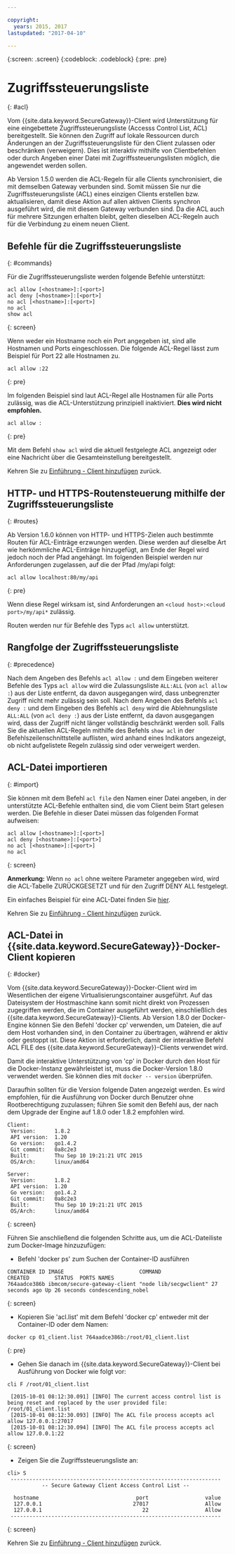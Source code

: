 ```yaml
---

copyright:
  years: 2015, 2017
lastupdated: "2017-04-10"

---
```

{:screen: .screen}
{:codeblock: .codeblock}
{:pre: .pre}

# Zugriffssteuerungsliste
{: #acl}

Vom {{site.data.keyword.SecureGateway}}-Client wird Unterstützung für eine eingebettete Zugriffssteuerungsliste (Accesss Control List, ACL) bereitgestellt. Sie können den Zugriff auf lokale Ressourcen durch Änderungen an der Zugriffssteuerungsliste für den Client zulassen oder beschränken (verweigern). Dies ist interaktiv mithilfe von Clientbefehlen oder durch Angeben einer Datei mit Zugriffssteuerungslisten möglich, die angewendet werden sollen.

Ab Version 1.5.0 werden die ACL-Regeln für alle Clients synchronisiert, die mit demselben Gateway verbunden sind. Somit müssen Sie nur die Zugriffssteuerungsliste (ACL) eines einzigen Clients erstellen bzw. aktualisieren, damit diese Aktion auf allen aktiven Clients synchron ausgeführt wird, die mit diesem Gateway verbunden sind. Da die ACL auch für mehrere Sitzungen erhalten bleibt, gelten dieselben ACL-Regeln auch für die Verbindung zu einem neuen Client.

## Befehle für die Zugriffssteuerungsliste
{: #commands}

Für die Zugriffssteuerungsliste werden folgende Befehle unterstützt:

```
acl allow [<hostname>]:[<port>]
acl deny [<hostname>]:[<port>]
no acl [<hostname>]:[<port>]
no acl
show acl
```
{: screen}

Wenn weder ein Hostname noch ein Port angegeben ist, sind alle Hostnamen und Ports eingeschlossen. Die folgende ACL-Regel lässt zum Beispiel für Port 22 alle Hostnamen zu.

```
acl allow :22
```
{: pre}

Im folgenden Beispiel sind laut ACL-Regel alle Hostnamen für alle Ports zulässig, was die ACL-Unterstützung prinzipiell inaktiviert. <b>Dies wird nicht empfohlen.</b>

```
acl allow :
```
{: pre}

Mit dem Befehl `show acl` wird die aktuell festgelegte ACL angezeigt oder eine Nachricht über die Gesamteinstellung bereitgestellt.

Kehren Sie zu [Einführung - Client hinzufügen](/docs/services/SecureGateway/securegateway_client.html) zurück.

## HTTP- und HTTPS-Routensteuerung mithilfe der Zugriffssteuerungsliste
{: #routes}

Ab Version 1.6.0 können von HTTP- und HTTPS-Zielen auch bestimmte Routen für ACL-Einträge erzwungen werden. Diese werden auf dieselbe Art wie herkömmliche ACL-Einträge hinzugefügt, am Ende der Regel wird jedoch noch der Pfad angehängt. Im folgenden Beispiel werden nur Anforderungen zugelassen, auf die der Pfad /my/api folgt:

```
acl allow localhost:80/my/api
```
{: pre}

Wenn diese Regel wirksam ist, sind Anforderungen an `<cloud host>:<cloud port>/my/api*` zulässig.

Routen werden nur für Befehle des Typs `acl allow` unterstützt.

## Rangfolge der Zugriffssteuerungsliste
{: #precedence}

Nach dem Angeben des Befehls `acl allow :` und dem Eingeben weiterer Befehle des Typs `acl allow` wird die Zulassungsliste `ALL:ALL` (von `acl allow :`) aus der Liste entfernt, da davon ausgegangen wird, dass unbegrenzter Zugriff nicht mehr zulässig sein soll. Nach dem Angeben des Befehls `acl deny :` und dem Eingeben des Befehls `acl deny` wird die Ablehnungsliste `ALL:ALL` (von `acl deny :`) aus der Liste entfernt, da davon ausgegangen wird, dass der Zugriff nicht länger vollständig beschränkt werden soll. Falls Sie die aktuellen ACL-Regeln mithilfe des Befehls `show acl` in der Befehlszeilenschnittstelle auflisten, wird anhand eines Indikators angezeigt, ob nicht aufgelistete Regeln zulässig sind oder verweigert werden.

## ACL-Datei importieren
{: #import}

Sie können mit dem Befehl `acl file` den Namen einer Datei angeben, in der unterstützte ACL-Befehle enthalten sind, die vom Client beim Start gelesen werden. Die Befehle in dieser Datei müssen das folgenden Format aufweisen:

```
acl allow [<hostname>]:[<port>]
acl deny [<hostname>]:[<port>]
no acl [<hostname>]:[<port>]
no acl
```
{: screen}

<b>Anmerkung:</b> Wenn `no acl` ohne weitere Parameter angegeben wird, wird die ACL-Tabelle ZURÜCKGESETZT und für den Zugriff DENY ALL festgelegt.

Ein einfaches Beispiel für eine ACL-Datei finden Sie [hier](/docs/services/SecureGateway/securegateway_acl-file.html).

Kehren Sie zu [Einführung - Client hinzufügen](/docs/services/SecureGateway/securegateway_client.html) zurück.

## ACL-Datei in {{site.data.keyword.SecureGateway}}-Docker-Client kopieren
{: #docker}

Vom {{site.data.keyword.SecureGateway}}-Docker-Client wird im Wesentlichen der eigene Virtualisierungscontainer ausgeführt. Auf das Dateisystem der Hostmaschine kann somit nicht direkt von Prozessen zugegriffen werden, die im Container ausgeführt werden, einschließlich des {{site.data.keyword.SecureGateway}}-Clients. Ab Version 1.8.0 der Docker-Engine können Sie den Befehl 'docker cp' verwenden, um Dateien, die auf dem Host vorhanden sind, in den Container zu übertragen, während er aktiv oder gestoppt ist. Diese Aktion ist erforderlich, damit der interaktive Befehl ACL FILE des {{site.data.keyword.SecureGateway}}-Clients verwendet wird.

Damit die interaktive Unterstützung von 'cp' in Docker durch den Host für die Docker-Instanz gewährleistet ist, muss die Docker-Version 1.8.0 verwendet werden. Sie können dies mit `docker -- version` überprüfen.

Daraufhin sollten für die Version folgende Daten angezeigt werden. Es wird empfohlen, für die Ausführung von Docker durch Benutzer ohne Rootberechtigung zuzulassen; führen Sie somit den Befehl aus, der nach dem Upgrade der Engine auf 1.8.0 oder 1.8.2 empfohlen wird.

```
Client:
 Version:      1.8.2
 API version:  1.20
 Go version:   go1.4.2
 Git commit:   0a8c2e3
 Built:        Thu Sep 10 19:21:21 UTC 2015
 OS/Arch:      linux/amd64

Server:
 Version:      1.8.2
 API version:  1.20
 Go version:   go1.4.2
 Git commit:   0a8c2e3
 Built:        Thu Sep 10 19:21:21 UTC 2015
 OS/Arch:      linux/amd64
```
{: screen}

Führen Sie anschließend die folgenden Schritte aus, um die ACL-Dateiliste zum Docker-Image hinzuzufügen:

- Befehl 'docker ps' zum Suchen der Container-ID ausführen

```
CONTAINER ID IMAGE                        COMMAND                CREATED        STATUS  PORTS NAMES
764aadce386b ibmcom/secure-gateway-client "node lib/secgwclient" 27 seconds ago Up 26 seconds condescending_nobel
```
{: screen}

- Kopieren Sie 'acl.list' mit dem Befehl 'docker cp' entweder mit der Container-ID oder dem Namen:

```
docker cp 01_client.list 764aadce386b:/root/01_client.list
```
{: pre}

- Gehen Sie danach im {{site.data.keyword.SecureGateway}}-Client bei Ausführung von Docker wie folgt vor:

```
cli F /root/01_client.list

 [2015-10-01 08:12:30.091] [INFO] The current access control list is being reset and replaced by the user provided file: /root/01_client.list
 [2015-10-01 08:12:30.093] [INFO] The ACL file process accepts acl allow 127.0.0.1:27017
 [2015-10-01 08:12:30.094] [INFO] The ACL file process accepts acl allow 127.0.0.1:22
```
{: screen}

- Zeigen Sie die Zugriffssteuerungsliste an:

```
cli> S
 -------------------------------------------------------------------
           -- Secure Gateway Client Access Control List --

  hostname                               port                  value
  127.0.0.1                             27017                  Allow
  127.0.0.1                                22                  Allow
 -------------------------------------------------------------------
```
{: screen}

Kehren Sie zu [Einführung - Client hinzufügen](/docs/services/SecureGateway/securegateway_client.html) zurück.
